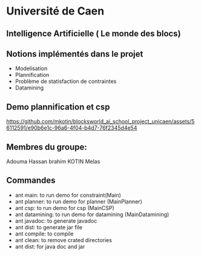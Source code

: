 # Université de Caen

## Intelligence Artificielle ( Le monde des blocs)

## Notions implémentés dans le projet
- Modelisation
- Plannification
- Problème de statisfaction de contraintes
- Datamining

## Demo plannification et csp

https://github.com/mkotin/blocksworld_ai_school_project_unicaen/assets/56112591/e90b6e1c-96a6-4f04-b4d7-76f2345d4e54


## Membres du groupe:
Adouma Hassan brahim
KOTIN Melas

## Commandes
- ant main: to run demo for constraint(Main)
- ant planner: to run demo for planner (MainPlanner)
- ant csp: to run demo for csp (MainCSP)
- ant datamining: to run demo for datamining (MainDatamining)
- ant javadoc: to generate javadoc
- ant dist: to generate jar file
- ant compile: to compile
- ant clean: to remove crated directories
- ant dist: for java doc and jar
